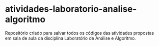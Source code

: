 # atividades-laboratorio-analise-algoritmo
Repositório criado para salvar todos os códigos das atividades propostas em sala de aula da disciplina Laboratório de Análise e Algoritmo.
